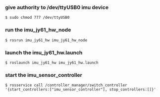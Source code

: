 ### give authority to /dev/ttyUSB0  imu device
`$ sudo chmod 777 /dev/ttyUSB0`

### run the imu_jy61_hw_node
`$ rosrun imu_jy61_hw imu_jy61_hw_node`

### launch the imu_jy61_hw.launch
`$ roslaunch imu_jy61_hw imu_jy61_hw.launch`

### start the imu_sensor_controller
`$ rosservice call /controller_manager/switch_controller '{start_controllers:["imu_sensor_controller"], stop_controllers:[]}'`
